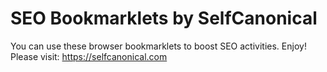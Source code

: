 # SEO Bookmarklets by SelfCanonical

You can use these browser bookmarklets to boost SEO activities. Enjoy!
Please visit: https://selfcanonical.com

